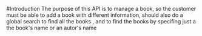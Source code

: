 #Introduction
The purpose of this API is to manage a book, so the customer must be able to add a book with different information, should also do a global search to find all the books , and to find the books by specifing just a the book's name or an autor's name